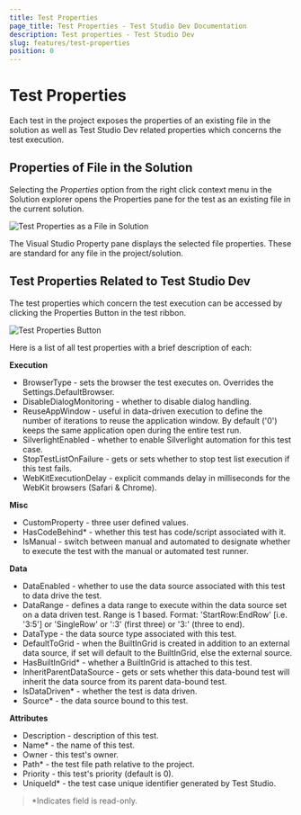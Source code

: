 ```yaml
---
title: Test Properties
page_title: Test Properties - Test Studio Dev Documentation
description: Test properties - Test Studio Dev
slug: features/test-properties
position: 0
---
```

# Test Properties

Each test in the project exposes the properties of an existing file in the solution as well as Test Studio Dev related properties which concerns the test execution.

## Properties of File in the Solution

Selecting the _Properties_ option from the right click context menu in the Solution explorer opens the Properties pane for the test as an existing file in the current solution.

![Test Properties as a File in Solution](images/test-properties-vs/file-properties.png)

The Visual Studio Property pane displays the selected file properties. These are standard for any file in the project/solution.

## Test Properties Related to Test Studio Dev

The test properties which concern the test execution can be accessed by clicking the Properties Button in the test ribbon.

![Test Properties Button][1]

Here is a list of all test properties with a brief description of each:

**Execution**

- BrowserType - sets the browser the test executes on. Overrides the Settings.DefaultBrowser.
- DisableDialogMonitoring - whether to disable dialog handling.
- ReuseAppWindow - useful in data-driven execution to define the number of iterations to reuse the application window. By default ('0') keeps the same application open during the entire test run.
- SilverlightEnabled - whether to enable Silverlight automation for this test case.
- StopTestListOnFailure - gets or sets whether to stop test list execution if this test fails.
- WebKitExecutionDelay - explicit commands delay in milliseconds for the WebKit browsers (Safari & Chrome).

**Misc**

- CustomProperty - three user defined values.
- HasCodeBehind* - whether this test has code/script associated with it.
- IsManual - switch between manual and automated to designate whether to execute the test with the manual or automated test runner.

**Data**

- DataEnabled - whether to use the data source associated with this test to data drive the test.
- DataRange - defines a data range to execute within the data source set on a data driven test. Range is 1 based. Format: 'StartRow:EndRow' [i.e. '3:5'] or 'SingleRow' or ':3' (first three) or '3:' (three to end).
- DataType - the data source type associated with this test.
- DefaultToGrid - when the BuiltInGrid is created in addition to an external data source, if set will default to the BuiltInGrid, else the external source.
- HasBuiltInGrid* - whether a BuiltInGrid is attached to this test.
- InheritParentDataSource - gets or sets whether this data-bound test will inherit the data source from its parent data-bound test.
- IsDataDriven* - whether the test is data driven.
- Source* - the data source bound to this test. 

**Attributes**

- Description - description of this test.
- Name* - the name of this test.
- Owner - this test's owner.
- Path* - the test file path relative to the project.
- Priority - this test's priority (default is 0).
- UniqueId* - the test case unique identifier generated by Test Studio.

> *Indicates field is read-only.

[1]: images/test-properties-vs/fig1.png

